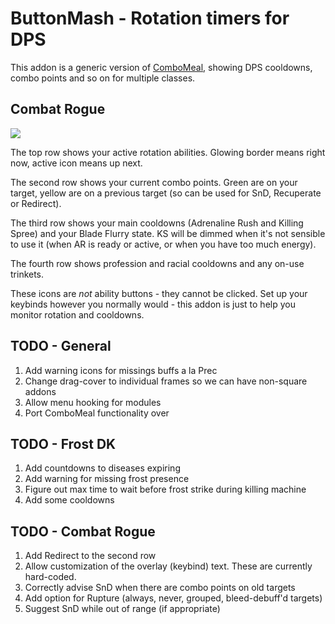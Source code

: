# ButtonMash - Rotation timers for DPS

This addon is a generic version of <a href="https://github.com/iamcal/ComboMeal">ComboMeal</a>, 
showing DPS cooldowns, combo points and so on for multiple classes.

## Combat Rogue

<img src="http://iamcal.github.com/ComboMeal/ComboMeal.png" />

The top row shows your active rotation abilities. Glowing border means right now, active icon means up next.

The second row shows your current combo points. Green are on your target, yellow are on a previous target (so can be used for SnD, Recuperate or Redirect).

The third row shows your main cooldowns (Adrenaline Rush and Killing Spree) and your Blade Flurry state. KS will be dimmed when it's not sensible to use it (when AR is ready or active, or when you have too much energy).

The fourth row shows profession and racial cooldowns and any on-use trinkets.


These icons are _not_ ability buttons - they cannot be clicked. Set up your keybinds however you normally would - this addon is just to help you monitor rotation and cooldowns.


## TODO - General

1. Add warning icons for missings buffs a la Prec
2. Change drag-cover to individual frames so we can have non-square addons
3. Allow menu hooking for modules
4. Port ComboMeal functionality over


## TODO - Frost DK

1. Add countdowns to diseases expiring
2. Add warning for missing frost presence
3. Figure out max time to wait before frost strike during killing machine
4. Add some cooldowns


## TODO - Combat Rogue

1. Add Redirect to the second row
2. Allow customization of the overlay (keybind) text. These are currently hard-coded.
3. Correctly advise SnD when there are combo points on old targets
4. Add option for Rupture (always, never, grouped, bleed-debuff'd targets)
4. Suggest SnD while out of range (if appropriate)

